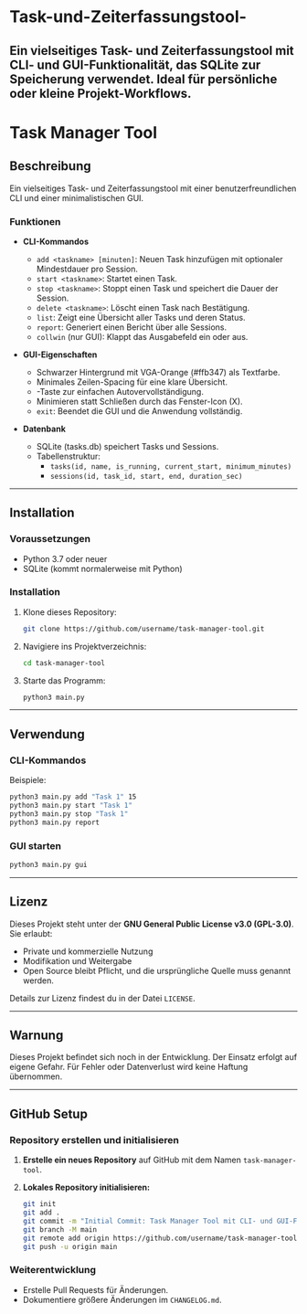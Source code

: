 # Task-und-Zeiterfassungstool-
Ein vielseitiges Task- und Zeiterfassungstool mit CLI- und GUI-Funktionalität, das SQLite zur Speicherung verwendet. Ideal für persönliche oder kleine Projekt-Workflows.
--
# Task Manager Tool

## Beschreibung

Ein vielseitiges Task- und Zeiterfassungstool mit einer benutzerfreundlichen CLI und einer minimalistischen GUI.

### Funktionen
- **CLI-Kommandos**
  - `add <taskname> [minuten]`: Neuen Task hinzufügen mit optionaler Mindestdauer pro Session.
  - `start <taskname>`: Startet einen Task.
  - `stop <taskname>`: Stoppt einen Task und speichert die Dauer der Session.
  - `delete <taskname>`: Löscht einen Task nach Bestätigung.
  - `list`: Zeigt eine Übersicht aller Tasks und deren Status.
  - `report`: Generiert einen Bericht über alle Sessions.
  - `collwin` (nur GUI): Klappt das Ausgabefeld ein oder aus.

- **GUI-Eigenschaften**
  - Schwarzer Hintergrund mit VGA-Orange (#ffb347) als Textfarbe.
  - Minimales Zeilen-Spacing für eine klare Übersicht.
  - <Tab>-Taste zur einfachen Autovervollständigung.
  - Minimieren statt Schließen durch das Fenster-Icon (X).
  - `exit`: Beendet die GUI und die Anwendung vollständig.

- **Datenbank**
  - SQLite (tasks.db) speichert Tasks und Sessions.
  - Tabellenstruktur:
    - `tasks(id, name, is_running, current_start, minimum_minutes)`
    - `sessions(id, task_id, start, end, duration_sec)`

---

## Installation

### Voraussetzungen
- Python 3.7 oder neuer
- SQLite (kommt normalerweise mit Python)

### Installation
1. Klone dieses Repository:
   ```bash
   git clone https://github.com/username/task-manager-tool.git
   ```

2. Navigiere ins Projektverzeichnis:
   ```bash
   cd task-manager-tool
   ```

3. Starte das Programm:
   ```bash
   python3 main.py
   ```

---

## Verwendung

### CLI-Kommandos
Beispiele:
```bash
python3 main.py add "Task 1" 15
python3 main.py start "Task 1"
python3 main.py stop "Task 1"
python3 main.py report
```

### GUI starten
```bash
python3 main.py gui
```

---

## Lizenz

Dieses Projekt steht unter der **GNU General Public License v3.0 (GPL-3.0)**. Sie erlaubt:
- Private und kommerzielle Nutzung
- Modifikation und Weitergabe
- Open Source bleibt Pflicht, und die ursprüngliche Quelle muss genannt werden.

Details zur Lizenz findest du in der Datei `LICENSE`.

---

## Warnung
Dieses Projekt befindet sich noch in der Entwicklung. Der Einsatz erfolgt auf eigene Gefahr. Für Fehler oder Datenverlust wird keine Haftung übernommen.

---

## GitHub Setup

### Repository erstellen und initialisieren
1. **Erstelle ein neues Repository** auf GitHub mit dem Namen `task-manager-tool`.

2. **Lokales Repository initialisieren:**
   ```bash
   git init
   git add .
   git commit -m "Initial Commit: Task Manager Tool mit CLI- und GUI-Funktionalität"
   git branch -M main
   git remote add origin https://github.com/username/task-manager-tool.git
   git push -u origin main
   ```

### Weiterentwicklung
- Erstelle Pull Requests für Änderungen.
- Dokumentiere größere Änderungen im `CHANGELOG.md`.
